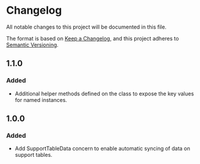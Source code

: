 # Changelog
All notable changes to this project will be documented in this file.

The format is based on [Keep a Changelog](https://keepachangelog.com/en/1.0.0/),
and this project adheres to [Semantic Versioning](https://semver.org/spec/v2.0.0.html).

## 1.1.0

### Added

- Additional helper methods defined on the class to expose the key values for named instances.

## 1.0.0

### Added

- Add SupportTableData concern to enable automatic syncing of data on support tables.

